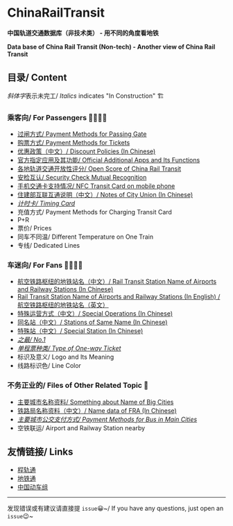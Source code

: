 # ChinaRailTransit

**中国轨道交通数据库（非技术类） - 用不同的角度看地铁**

**Data base of China Rail Transit (Non-tech) - Another view of China Rail Transit**

## 目录/ Content

*斜体字*表示未完工/ *Italics* indicates "In Construction" 🏗

### 乘客向/ For Passengers 👨‍🚀👩‍🚀
- [过闸方式/ Payment Methods for Passing Gate](https://github.com/Ivysauro/ChinaRailTransit/blob/master/data/Payment%20Methods(Part%201).md)
- [购票方式/ Payment Methods for Tickets](https://github.com/Ivysauro/ChinaRailTransit/blob/master/data/Payment%20Methods(Part%202).md)
- [优惠政策（中文）/ Discount Policies (In Chinese)](https://github.com/Ivysauro/ChinaRailTransit/blob/master/data/Discount%20Policies.md)
- [官方指定应用及其功能/ Official Additional Apps and Its Functions](https://github.com/Ivysauro/ChinaRailTransit/blob/master/data/Official%20Additional%20Apps.md)
- [各地轨道交通开放性评分/ Open Score of China Rail Transit](https://github.com/Ivysauro/ChinaRailTransit/blob/master/data/Open%20Score.md)
- [安检互认/ Security Check Mutual Recognition](https://github.com/Ivysauro/ChinaRailTransit/blob/master/data/Security%20Check%20Mutual%20Recognition.md)
- [手机交通卡支持情况/ NFC Transit Card on mobile phone](https://github.com/Ivysauro/ChinaRailTransit/blob/master/data/NFC%20Transit%20Card.md)
- [住建部互联互通说明（中文）/ Notes of City Union (In Chinese)](https://github.com/Ivysauro/ChinaRailTransit/blob/master/data/City%20Union.md)
- [*计时卡/ Timing Card*](https://github.com/Ivysauro/ChinaRailTransit/blob/master/data/Timing%20Card.md) 
- 充值方式/ Payment Methods for Charging Transit Card
- P+R
- 票价/ Prices
- 同车不同温/ Different Temperature on One Train
- 专线/ Dedicated Lines

### 车迷向/ For Fans 🕵️‍♂️🕵️‍♀️
- [航空铁路枢纽的地铁站名（中文）/ Rail Transit Station Name of Airports and Railway Stations (In Chinese)](https://github.com/Ivysauro/ChinaRailTransit/blob/master/data/Rail%20Transit%20Station%20Name%20of%20Airports%20and%20Railway%20Stations.md)
- [Rail Transit Station Name of Airports and Railway Stations (In English) / 航空铁路枢纽的地铁站名（英文）](https://github.com/Ivysauro/ChinaRailTransit/blob/master/data/Rail%20Transit%20Station%20Name%20of%20Airports%20and%20Railway%20Stations%2002.md)
- [特殊运营方式（中文）/ Special Operations (In Chinese)](https://github.com/Ivysauro/ChinaRailTransit/blob/master/data/Special%20Operations.md)
- [同名站（中文）/ Stations of Same Name (In Chinese)](https://github.com/Ivysauro/ChinaRailTransit/blob/master/data/Stations%20of%20Same%20Name.md)
- [特殊站（中文）/ Special Station (In Chinese)](https://github.com/Ivysauro/ChinaRailTransit/blob/master/data/Special%20Station.md)
- [*之最/ No.1*](https://github.com/Ivysauro/ChinaRailTransit/blob/master/data/zui.md)
- [*单程票种类/ Type of One-way Ticket*](https://github.com/Ivysauro/ChinaRailTransit/blob/master/data/Type%20of%20One-way%20Ticket.md)
- 标识及意义/ Logo and Its Meaning
- 线路标识色/ Line Color

### 不务正业的/ Files of Other Related Topic 🧷
- [主要城市名称资料/ Something about Name of Big Cities](https://github.com/Ivysauro/ChinaRailTransit/blob/master/data/Name%20data%20of%20Big%20Cities.md)
- [铁路局名称资料（中文）/ Name data of FRA (In Chinese)](https://github.com/Ivysauro/ChinaRailTransit/blob/master/data/Name%20data%20of%20FRA.md)
- [*主要城市公交支付方式/ Payment Methods for Bus in Main Cities*](https://github.com/Ivysauro/ChinaRailTransit/blob/master/data/Payment%20Methods%20for%20Bus%20in%20Main%20Cities.md)
- 空铁联运/ Airport and Railway Station nearby

## 友情链接/ Links
- [程轨通](https://mcmcrt.china-emu.cn/)
- [地铁通](http://www.metroman.cn/)
- [中国动车组](https://www.china-emu.cn/)

---
发现错误或有建议请直接提 `issue`😀~/ If you have any questions, just open an `issue`😉~
